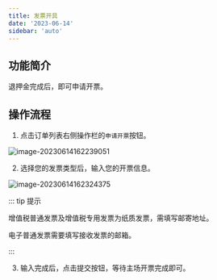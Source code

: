 ```yaml
---
title: 发票开具
date: '2023-06-14'
sidebar: 'auto'
---
```


## 功能简介

退押金完成后，即可申请开票。

## 操作流程

1. 点击订单列表右侧操作栏的`申请开票`按钮。

![image-20230614162239051](https://test-md.obs.cn-south-1.myhuaweicloud.com/img/apple/202306141622087.png)

2. 选择您的发票类型后，输入您的开票信息。

![image-20230614162324375](https://test-md.obs.cn-south-1.myhuaweicloud.com/img/apple/202306141623410.png)

::: tip 提示

增值税普通发票及增值税专用发票为纸质发票，需填写邮寄地址。

电子普通发票需要填写接收发票的邮箱。

:::

3. 输入完成后，点击提交按钮，等待主场开票完成即可。